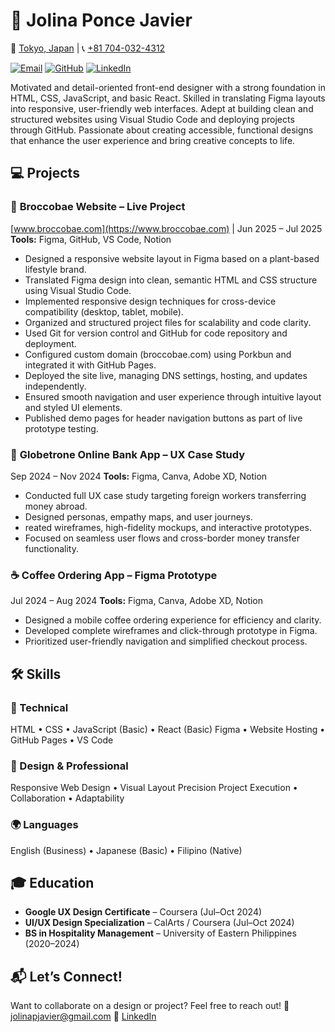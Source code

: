 
# 🎨 Jolina Ponce Javier 

📍 [Tokyo, Japan](https://www.google.com/maps/place/Tokyo,+Japan) |  📞 [+81 704-032-4312](tel:+817040324312)  

[![Email](https://img.shields.io/badge/Email-jolinapjavier%40gmail.com-brightgreen)](mailto:jolinapjavier@gmail.com)
[![GitHub](https://img.shields.io/badge/GitHub-jolinajavier-blue)](https://github.com/jolinajavier)
[![LinkedIn](https://img.shields.io/badge/LinkedIn-Jolina%20Javier-blue)](https://www.linkedin.com/in/jolina-javier)

Motivated and detail-oriented front-end designer with a strong foundation in HTML, CSS, JavaScript, and basic React. Skilled in translating Figma layouts into responsive, user-friendly web interfaces. Adept at building clean and structured websites using Visual Studio Code and deploying projects through GitHub. Passionate about creating accessible, functional designs that enhance the user experience and bring creative concepts to life.


## 💻 Projects

### 🌱 **Broccobae Website – Live Project**

[www.broccobae.com](https://www.broccobae.com) | Jun 2025 – Jul 2025
**Tools:** Figma, GitHub, VS Code, Notion

* Designed a responsive website layout in Figma based on a plant-based lifestyle brand.
* Translated Figma design into clean, semantic HTML and CSS structure using Visual Studio Code.
* Implemented responsive design techniques for cross-device compatibility (desktop, tablet, mobile).
* Organized and structured project files for scalability and code clarity.
* Used Git for version control and GitHub for code repository and deployment.
* Configured custom domain (broccobae.com) using Porkbun and integrated it with GitHub Pages.
* Deployed the site live, managing DNS settings, hosting, and updates independently.
* Ensured smooth navigation and user experience through intuitive layout and styled UI elements.
* Published demo pages for header navigation buttons as part of live prototype testing.


### 💸 **Globetrone Online Bank App – UX Case Study**

Sep 2024 – Nov 2024
**Tools:** Figma, Canva, Adobe XD, Notion

* Conducted full UX case study targeting foreign workers transferring money abroad.
* Designed personas, empathy maps, and user journeys.
* reated wireframes, high-fidelity mockups, and interactive prototypes.
* Focused on seamless user flows and cross-border money transfer functionality.


### ☕ **Coffee Ordering App – Figma Prototype**

Jul 2024 – Aug 2024
**Tools:** Figma, Canva, Adobe XD, Notion

* Designed a mobile coffee ordering experience for efficiency and clarity.
* Developed complete wireframes and click-through prototype in Figma.
* Prioritized user-friendly navigation and simplified checkout process.


## 🛠️ Skills

### 🧰 Technical

HTML • CSS • JavaScript (Basic) • React (Basic)
Figma • Website Hosting • GitHub Pages • VS Code

### 🎯 Design & Professional

Responsive Web Design • Visual Layout Precision
Project Execution • Collaboration • Adaptability

### 🌍 Languages

English (Business) • Japanese (Basic) • Filipino (Native)


## 🎓 Education

* **Google UX Design Certificate** – Coursera (Jul–Oct 2024)
* **UI/UX Design Specialization** – CalArts / Coursera (Jul–Oct 2024)
* **BS in Hospitality Management** – University of Eastern Philippines (2020–2024)


## 📬 Let’s Connect!

Want to collaborate on a design or project?
Feel free to reach out!
📧 [jolinapjavier@gmail.com](mailto:jolinapjavier@gmail.com)
🔗 [LinkedIn](https://www.linkedin.com/in/jolina-javier)


